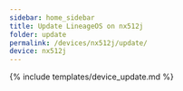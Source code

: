 ```yaml
---
sidebar: home_sidebar
title: Update LineageOS on nx512j
folder: update
permalink: /devices/nx512j/update/
device: nx512j
---
```

{% include templates/device_update.md %}
